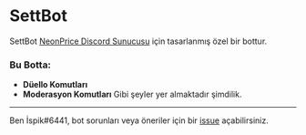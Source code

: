 # SettBot

SettBot [NeonPrice Discord Sunucusu](https://discord.gg/mwZBS9H9wa) için tasarlanmış özel bir bottur.

### Bu Botta:
- **Düello Komutları**
- **Moderasyon Komutları**
Gibi şeyler yer almaktadır şimdilik. 
---
Ben İspik#6441, bot sorunları veya öneriler için bir [issue](https://github.com/Arsabutispik/SettBot/issues/new) açabilirsiniz.
